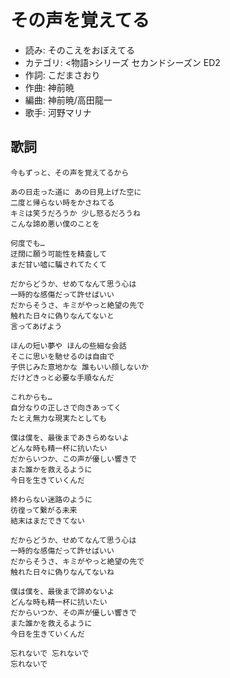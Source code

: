 その声を覚えてる
=================

- 読み: そのこえをおぼえてる
- カテゴリ: <物語>シリーズ セカンドシーズン ED2
- 作詞: こだまさおり
- 作曲: 神前暁
- 編曲: 神前暁/高田龍一
- 歌手: 河野マリナ


歌詞
-----

    今もずっと、その声を覚えてるから

    あの日走った道に あの日見上げた空に
    二度と帰らない時をかさねてる
    キミは笑うだろうか 少し怒るだろうね
    こんな諦め悪い僕のことを

    何度でも…
    迂闊に願う可能性を精査して
    まだ甘い嘘に騙されてたくて

    だからどうか、せめてなんて思う心は
    一時的な感傷だって許せばいい
    だからそうさ、キミがやっと絶望の先で
    触れた日々に偽りなんてないと
    言ってあげよう

    ほんの短い夢や ほんの些細な会話
    そこに思いを馳せるのは自由で
    子供じみた意地かな 誰もいい顔しないか
    だけどきっと必要な手順なんだ

    これからも…
    自分なりの正しさで向きあってく
    たとえ無力な現実たとしても

    僕は僕を、最後まであきらめないよ
    どんな時も精一杯に抗いたい
    だからいつか、この声が優しい響きで
    また誰かを救えるように
    今日を生きていくんだ

    終わらない迷路のように
    彷徨って繋がる未来
    結末はまだできてない

    だからどうか、せめてなんて思う心は
    一時的な感傷だって許せばいい
    だからそうさ、キミがやっと絶望の先で
    触れた日々に偽りなんてないね

    僕は僕を、最後まで諦めないよ
    どんな時も精一杯に抗いたい
    だからいつか、その声が優しい響きで
    また誰かを救えるように
    今日を生きていくんだ

    忘れないで 忘れないで
    忘れないで

